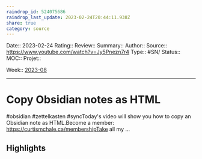 ```yaml
---
raindrop_id: 524075686
raindrop_last_update: 2023-02-24T20:44:11.938Z
share: true
category: source
---
```


Date:: 2023-02-24
Rating::
Review:: 
Summary:: 
Author::
Source:: https://www.youtube.com/watch?v=Jy5Pnezn7r4
Type:: #SN/
Status:: 
MOC::
Projet:: 

Week:: [2023-08](../week/2023-08.md)

***
# Copy Obsidian notes as HTML

#obsidian #zettelkasten #syncToday's video will show you how to copy an Obsidian note as HTML.Become a member: https://curtismchale.ca/membershipTake all my ...

## Highlights

